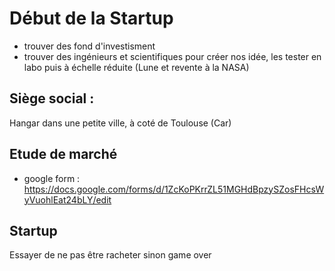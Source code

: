# Début de la Startup
- trouver des fond d'investisment
- trouver des ingénieurs et scientifiques pour créer nos idée, les tester en labo puis à échelle réduite (Lune et revente à la NASA)
## Siège social :
Hangar dans une petite ville, à coté de Toulouse (Car)
## Etude de marché
- google form : https://docs.google.com/forms/d/1ZcKoPKrrZL51MGHdBpzySZosFHcsWyVuohlEat24bLY/edit
## Startup
Essayer de ne pas être racheter sinon game over

